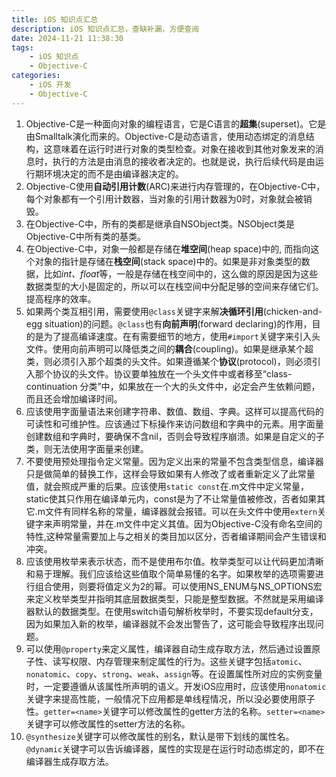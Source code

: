 ```yaml
---
title: iOS 知识点汇总
description: iOS 知识点汇总，查缺补漏，方便查阅
date: 2024-11-21 11:38:30
tags:
    - iOS 知识点
    - Objective-C
categories:
    - iOS 开发
    - Objective-C
---
```


1. Objective-C是一种面向对象的编程语言，它是C语言的**超集**(superset)。它是由Smalltalk演化而来的。Objective-C是动态语言，使用动态绑定的消息结构，这意味着在运行时进行对象的类型检查。对象在接收到其他对象发来的消息时，执行的方法是由消息的接收者决定的。也就是说，执行后续代码是由运行期环境决定的而不是由编译器决定的。
2. Objective-C使用**自动引用计数**(ARC)来进行内存管理的，在Objective-C中，每个对象都有一个引用计数器，当对象的引用计数器为0时，对象就会被销毁。
3. 在Objective-C中，所有的类都是继承自NSObject类。NSObject类是Objective-C中所有类的基类。
4. 在Objective-C中，对象一般都是存储在**堆空间**(heap space)中的, 而指向这个对象的指针是存储在**栈空间**(stack space)中的。如果是非对象类型的数据，比如*int、float*等，一般是存储在栈空间中的，这么做的原因是因为这些数据类型的大小是固定的，所以可以在栈空间中分配足够的空间来存储它们。提高程序的效率。
5. 如果两个类互相引用，需要使用`@class`关键字来解**决循环引用**(chicken-and-egg situation)的问题。`@class`也有**向前声明**(forward declaring)的作用，目的是为了提高编译速度。在有需要细节的地方，使用`#import`关键字来引入头文件。使用向前声明可以降低类之间的**耦合**(coupling)。如果是继承某个超类，则必须引入那个超类的头文件。如果遵循某个**协议**(protocol)，则必须引入那个协议的头文件。协议要单独放在一个头文件中或者移至“class-continuation 分类”中，如果放在一个大的头文件中，必定会产生依赖问题，而且还会增加编译时间。
6. 应该使用字面量语法来创建字符串、数值、数组、字典。这样可以提高代码的可读性和可维护性。应该通过下标操作来访问数组和字典中的元素。用字面量创建数组和字典时，要确保不含nil，否则会导致程序崩溃。如果是自定义的子类，则无法使用字面量来创建。
7. 不要使用预处理指令定义常量。因为定义出来的常量不包含类型信息，编译器只是做简单的替换工作，这样会导致如果有人修改了或者重新定义了此常量值，就会照成严重的后果。应该使用`static const`在.m文件中定义常量，static使其只作用在编译单元内，const是为了不让常量值被修改，否者如果其它.m文件有同样名称的常量，编译器就会报错。可以在头文件中使用`extern`关键字来声明常量，并在.m文件中定义其值。因为Objective-C没有命名空间的特性,这种常量需要加上与之相关的类目加以区分，否者编译期间会产生错误和冲突。
8. 应该使用枚举来表示状态，而不是使用布尔值。枚举类型可以让代码更加清晰和易于理解。我们应该给这些值取个简单易懂的名字。如果枚举的选项需要进行组合使用，则要将值定义为2的幂。可以使用NS_ENUM与NS_OPTIONS宏来定义枚举类型并指明其底层数据类型，只能是整型数据。不然就是采用编译器默认的数据类型。在使用switch语句解析枚举时，不要实现default分支，因为如果加入新的枚举，编译器就不会发出警告了，这可能会导致程序出现问题。
9. 可以使用`@property`来定义属性，编译器自动生成存取方法，然后通过设置原子性、读写权限、内存管理来制定属性的行为。这些关键字包括`atomic`、`nonatomic`、`copy`、`strong`、`weak`、`assign`等。在设置属性所对应的实例变量时，一定要遵循从该属性所声明的语义。开发iOS应用时，应该使用`nonatomic`关键字来提高性能，一般情况下应用都是单线程情况，所以没必要使用原子性。`getter=<name>`关键字可以修改属性的getter方法的名称。`setter=<name>`关键字可以修改属性的setter方法的名称。
10. `@synthesize`关键字可以修改属性的别名，默认是带下划线的属性名。`@dynamic`关键字可以告诉编译器，属性的实现是在运行时动态绑定的，即不在编译器生成存取方法。